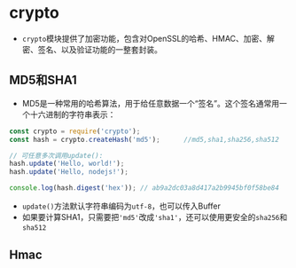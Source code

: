 # crypto
- `crypto`模块提供了加密功能，包含对OpenSSL的哈希、HMAC、加密、解密、签名、以及验证功能的一整套封装。

## MD5和SHA1
- MD5是一种常用的哈希算法，用于给任意数据一个“签名”。这个签名通常用一个十六进制的字符串表示：
```javascript
const crypto = require('crypto');
const hash = crypto.createHash('md5');      //md5,sha1,sha256,sha512

// 可任意多次调用update():
hash.update('Hello, world!');
hash.update('Hello, nodejs!');

console.log(hash.digest('hex')); // ab9a2dc03a8d417a2b9945bf0f58be84
```
- `update()`方法默认字符串编码为`utf-8`，也可以传入Buffer
- 如果要计算SHA1，只需要把`'md5'`改成`'sha1'`，还可以使用更安全的`sha256`和`sha512`

## Hmac


